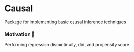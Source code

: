 # Causal 
Package for implementing basic causal inference techniques

### Motivation :rocket:
Performing regression discontinuity, did, and propensity score 
